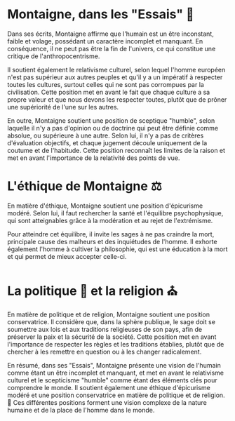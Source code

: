 # Montaigne, dans les "Essais" 📜
Dans ses écrits, Montaigne affirme que l'humain est un être inconstant, faible et volage, possédant un caractère incomplet et manquant. En conséquence, il ne peut pas être la fin de l'univers, ce qui constitue une critique de l'anthropocentrisme. 

Il soutient également le relativisme culturel, selon lequel l'homme européen n'est pas supérieur aux autres peuples et qu'il y a un impératif à respecter toutes les cultures, surtout celles qui ne sont pas corrompues par la civilisation. Cette position met en avant le fait que chaque culture a sa propre valeur et que nous devons les respecter toutes, plutôt que de prôner une supériorité de l'une sur les autres.

En outre, Montaigne soutient une position de sceptique "humble", selon laquelle il n'y a pas d'opinion ou de doctrine qui peut être définie comme absolue, ou supérieure à une autre. Selon lui, il n'y a pas de critères d'évaluation objectifs, et chaque jugement découle uniquement de la coutume et de l'habitude. Cette position reconnaît les limites de la raison et met en avant l'importance de la relativité des points de vue.

# L'éthique de Montaigne ⚖
En matière d'éthique, Montaigne soutient une position d'épicurisme modéré. Selon lui, il faut rechercher la santé et l'équilibre psychophysique, qui sont atteignables grâce à la modération et au rejet de l'extrémisme. 

Pour atteindre cet équilibre, il invite les sages à ne pas craindre la mort, principale cause des malheurs et des inquiétudes de l'homme. Il exhorte également l'homme à cultiver la philosophie, qui est une éducation à la mort et qui permet de mieux accepter celle-ci.

# La politique 🏰 et la religion ⛪
En matière de politique et de religion, Montaigne soutient une position conservatrice. Il considère que, dans la sphère publique, le sage doit se soumettre aux lois et aux traditions religieuses de son pays, afin de préserver la paix et la sécurité de la société. Cette position met en avant l'importance de respecter les règles et les traditions établies, plutôt que de chercher à les remettre en question ou à les changer radicalement.

En résumé, dans ses "Essais", Montaigne présente une vision de l'humain comme étant un être incomplet et manquant, et met en avant le relativisme culturel et le scepticisme "humble" comme étant des éléments clés pour comprendre le monde. Il soutient également une éthique d'épicurisme modéré et une position conservatrice en matière de politique et de religion. 🤔 Ces différentes positions forment une vision complexe de la nature humaine et de la place de l'homme dans le monde.

